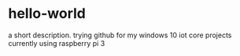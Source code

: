 # hello-world
a short description.
trying github for my windows 10 iot core projects
currently using raspberry pi 3
